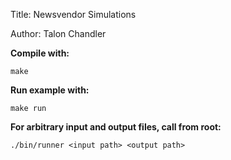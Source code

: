 Title: Newsvendor Simulations

Author: Talon Chandler

**Compile with:**

`make`

**Run example with:**

`make run`

**For arbitrary input and output files, call from root:**

`./bin/runner <input path> <output path>`